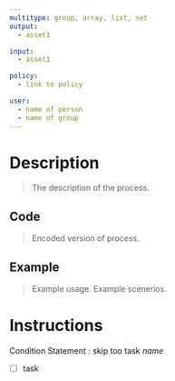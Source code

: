 ```yaml
---
multitype: group, array, list, set
output:
  - asset1

input:
  - asset1

policy:
  - link to policy

user:
  - name of person
  - name of group
---
```

Description
===========================================================================
> The description of the process.

Code
---------------------------------------------------------------------------
> Encoded version of process.

Example
---------------------------------------------------------------------------
> Example usage.
> Example scenerios.

Instructions
===========================================================================
Condition Statement
  : skip too task _name_

- [ ] task
